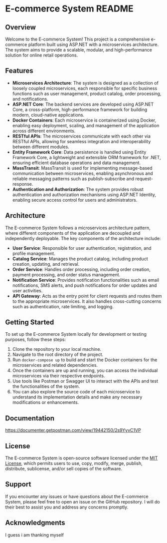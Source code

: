 # E-commerce System README

## Overview

Welcome to the E-commerce System! This project is a comprehensive e-commerce platform built using ASP.NET with a microservices architecture. The system aims to provide a scalable, modular, and high-performance solution for online retail operations.

## Features

- **Microservices Architecture**: The system is designed as a collection of loosely coupled microservices, each responsible for specific business functions such as user management, product catalog, order processing, and notifications.
- **ASP.NET Core**: The backend services are developed using ASP.NET Core, a cross-platform, high-performance framework for building modern, cloud-native applications.
- **Docker Containers**: Each microservice is containerized using Docker, enabling easy deployment, scaling, and management of the application across different environments.
- **RESTful APIs**: The microservices communicate with each other via RESTful APIs, allowing for seamless integration and interoperability between different modules.
- **Entity Framework Core**: Data persistence is handled using Entity Framework Core, a lightweight and extensible ORM framework for .NET, ensuring efficient database operations and data management.
- **MassTransit**: MassTransit is used for implementing message-based communication between microservices, enabling asynchronous and reliable messaging patterns such as publish-subscribe and request-response.
- **Authentication and Authorization**: The system provides robust authentication and authorization mechanisms using ASP.NET Identity, enabling secure access control for users and administrators.

## Architecture

The E-commerce System follows a microservices architecture pattern, where different components of the application are decoupled and independently deployable. The key components of the architecture include:

- **User Service**: Responsible for user authentication, registration, and profile management.
- **Catalog Service**: Manages the product catalog, including product creation, updating, and retrieval.
- **Order Service**: Handles order processing, including order creation, payment processing, and order status management.
- **Notification Service**: Provides notification functionalities such as email notifications, SMS alerts, and push notifications for order updates and user activities.
- **API Gateway**: Acts as the entry point for client requests and routes them to the appropriate microservices. It also handles cross-cutting concerns such as authentication, rate limiting, and logging.

## Getting Started

To set up the E-commerce System locally for development or testing purposes, follow these steps:

1. Clone the repository to your local machine.
2. Navigate to the root directory of the project.
3. Run `docker-compose up` to build and start the Docker containers for the microservices and related dependencies.
4. Once the containers are up and running, you can access the individual microservices via their respective endpoints.
5. Use tools like Postman or Swagger UI to interact with the APIs and test the functionalities of the system.
6. You can also explore the source code of each microservice to understand its implementation details and make any necessary modifications or enhancements.

## Documentation

https://documenter.getpostman.com/view/19442150/2s9YyvC1VP

## License

The E-commerce System is open-source software licensed under the [MIT License](LICENSE), which permits users to use, copy, modify, merge, publish, distribute, sublicense, and/or sell copies of the software.

## Support

If you encounter any issues or have questions about the E-commerce System, please feel free to open an issue on the GitHub repository. I will do their best to assist you and address any concerns promptly.

## Acknowledgments

I guess i am thanking myself
